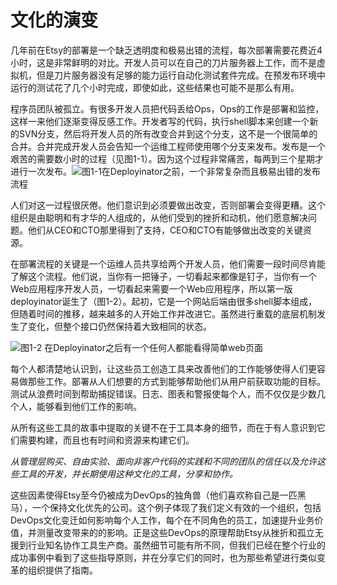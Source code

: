 

# 文化的演变

几年前在Etsy的部署是一个缺乏透明度和极易出错的流程，每次部署需要花费近4小时，这是非常鲜明的对比。开发人员可以在自己的刀片服务器上工作，而不是虚拟机，但是刀片服务器没有足够的能力运行自动化测试套件完成。在预发布环境中运行的测试花了几个小时完成，即使如此，这些结果也可能不是那么有用。

程序员团队被孤立。有很多开发人员把代码丢给Ops，Ops的工作是部署和监控，这样一来他们逐渐变得反感工作。开发者写的代码，执行shell脚本来创建一个新的SVN分支，然后将开发人员的所有改变合并到这个分支，这不是一个很简单的合并。合并完成开发人员会告知一个运维工程师使用哪个分支来发布。发布是一个艰苦的需要数小时的过程（见图1-1）。因为这个过程非常痛苦，每两到三个星期才进行一次发布。![](/assets/图1-1.png)图1-1在Deployinator之前，一个非常复杂而且极易出错的发布流程

人们对这一过程很厌倦。他们意识到必须要做出改变，否则部署会变得更糟。这个组织是由聪明和有才华的人组成的，从他们受到的挫折和动机，他们愿意解决问题。他们从CEO和CTO那里得到了支持，CEO和CTO有能够做出改变的关键资源。

在部署流程的关键是一个运维人员共享给两个开发人员，他们需要一段时间尽肯能了解这个流程。他们说，当你有一把锤子，一切看起来都像是钉子，当你有一个Web应用程序开发人员，一切看起来需要一个Web应用程序，所以第一版deployinator诞生了（图1-2）。起初，它是一个网站后端由很多shell脚本组成，但随着时间的推移，越来越多的人开始工作并改进它。虽然进行重载的底层机制发生了变化，但整个接口仍然保持着大致相同的状态。

![](/assets/图1-2.png)图1-2 在Deployinator之后有一个任何人都能看得简单web页面

每个人都清楚地认识到，让这些员工创造工具来改善他们的工作能够使得人们更容易做那些工作。部署从人们想要的方式到能够帮助他们从用户前获取功能的目标。测试从浪费时间到帮助捕捉错误。日志、图表和警报使每个人，而不仅仅是少数几个人，能够看到他们工作的影响。

从所有这些工具的故事中提取的关键不在于工具本身的细节，而在于有人意识到它们需要构建，而且也有时间和资源来构建它们。

*从管理层购买、自由实验、面向非客户代码的实践和不同的团队的信任以及允许这些工具的开发，并长期使用这种文化的工具，分享和协作。*

这些因素使得Etsy至今仍被成为DevOps的独角兽（他们喜欢称自己是一匹黑马），一个保持文化优先的公司。这个例子体现了我们定义有效的一个组织，包括DevOps文化变迁如何影响每个人工作，每个在不同角色的员工，加速提升业务价值，并测量改变带来的的影响。正是这些DevOps的原理帮助Etsy从挫折和孤立无援到行业知名协作工具生产商。虽然细节可能有所不同，但我们已经在整个行业的成功事例中看到了这些指导原则，并在分享它们的同时，也为那些希望进行类似变革的组织提供了指南。

